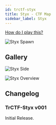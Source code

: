 ```yaml
---
id: trctf-styx
title: Styx - CTF Map
sidebar_label: Styx
---
```

[How do I play this?](../guide-install-setup.md#playing-community-maps)

![Styx Spawn](/img/maps/styx-spawn.png)

## Gallery

![Styx Side](/img/maps/styx-side.png)

![Styx Overview](/img/maps/styx-overview.png)

## Changelog
### TrCTF-Styx v001
Initial Release.